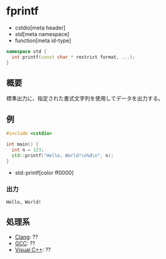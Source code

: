 # fprintf
* cstdio[meta header]
* std[meta namespace]
* function[meta id-type]

```cpp
namespace std {
  int printf(const char * restrict format, ...);
}
```

## 概要
標準出力に、指定された書式文字列を使用してデータを出力する。

## 例
```cpp example
#include <cstdio>

int main() {
  int n = 123;
  std::printf("Hello, World!\n%d\n", n);
}
```
* std::printf[color ff0000]
### 出力
```
Hello, World!
```

## 処理系
- [Clang](/implementation.md#clang): ??
- [GCC](/implementation.md#gcc): ??
- [Visual C++](/implementation.md#visual_cpp): ??
